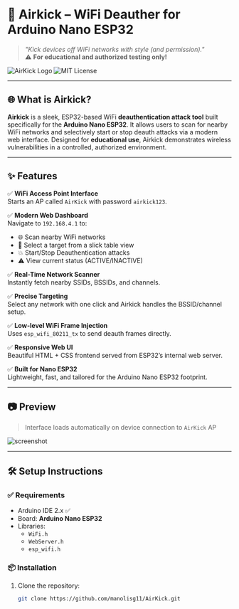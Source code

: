 # 🚀 Airkick – WiFi Deauther for Arduino Nano ESP32

> _"Kick devices off WiFi networks with style (and permission)."_  
> ⚠️ **For educational and authorized testing only!**

![AirKick Logo](https://img.shields.io/badge/built%20with-ESP32-blue?style=flat-square)
![MIT License](https://img.shields.io/github/license/manolisg11/AirKick?style=flat-square)

---

## 🌐 What is Airkick?

**Airkick** is a sleek, ESP32-based WiFi **deauthentication attack tool** built specifically for the **Arduino Nano ESP32**. It allows users to scan for nearby WiFi networks and selectively start or stop deauth attacks via a modern web interface. Designed for **educational use**, Airkick demonstrates wireless vulnerabilities in a controlled, authorized environment.

---

## ✨ Features

✅ **WiFi Access Point Interface**  
Starts an AP called `AirKick` with password `airkick123`.

✅ **Modern Web Dashboard**  
Navigate to `192.168.4.1` to:
- 🌐 Scan nearby WiFi networks
- 🎯 Select a target from a slick table view
- 💥 Start/Stop Deauthentication attacks
- ⚠️ View current status (ACTIVE/INACTIVE)

✅ **Real-Time Network Scanner**  
Instantly fetch nearby SSIDs, BSSIDs, and channels.

✅ **Precise Targeting**  
Select any network with one click and Airkick handles the BSSID/channel setup.

✅ **Low-level WiFi Frame Injection**  
Uses `esp_wifi_80211_tx` to send deauth frames directly.

✅ **Responsive Web UI**  
Beautiful HTML + CSS frontend served from ESP32’s internal web server.

✅ **Built for Nano ESP32**  
Lightweight, fast, and tailored for the Arduino Nano ESP32 footprint.

---

## 📷 Preview

> Interface loads automatically on device connection to `AirKick` AP

![screenshot](https://dummyimage.com/800x400/cccccc/000000&text=Airkick+Web+UI+Preview)

---

## 🛠️ Setup Instructions

### ✅ Requirements

- Arduino IDE 2.x ✅
- Board: **Arduino Nano ESP32**
- Libraries:
  - `WiFi.h`
  - `WebServer.h`
  - `esp_wifi.h`

### 📦 Installation

1. Clone the repository:
   ```bash
   git clone https://github.com/manolisg11/AirKick.git
